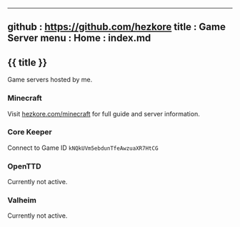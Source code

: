 -----------------------------------------------------------------------------
github  : https://github.com/hezkore
title   : Game Server
menu    :
	Home	: index.md
-----------------------------------------------------------------------------

## {{ title }} 

Game servers hosted by me.

### Minecraft

Visit [hezkore.com/minecraft](https://hezkore.com/minecraft) for full guide and server information.

### Core Keeper

Connect to Game ID `kNQkUVm5ebdunTfeAwzuaXR7HtCG`

### OpenTTD

Currently not active.

### Valheim

Currently not active.